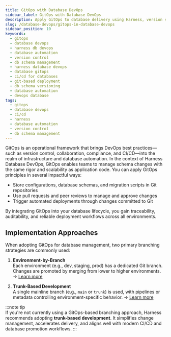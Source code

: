 ```yaml
---
title: GitOps with Database DevOps
sidebar_label: GitOps with Database DevOps
description: Apply GitOps to database delivery using Harness, version schema changes, automate deployments, and ensure compliance via Git-driven workflows.
slug: /database-devops/gitops-in-database-devops
sidebar_position: 10
keywords:
  - gitops
  - database devops
  - harness db devops
  - database automation
  - version control
  - db schema management
  - harness database devops
  - database gitops
  - ci/cd for databases
  - git-based deployment
  - db schema versioning
  - database automation
  - devops database
tags:
  - gitops
  - database devops
  - ci/cd
  - harness
  - database automation
  - version control
  - db schema management
---
```


GitOps is an operational framework that brings DevOps best practices—such as version control, collaboration, compliance, and CI/CD—into the realm of infrastructure and database automation. In the context of Harness Database DevOps, GitOps enables teams to manage schema changes with the same rigor and scalability as application code. You can apply GitOps principles in several impactful ways:

- Store configurations, database schemas, and migration scripts in Git repositories  
- Use pull requests and peer reviews to manage and approve changes  
- Trigger automated deployments through changes committed to Git  

By integrating GitOps into your database lifecycle, you gain traceability, auditability, and reliable deployment workflows across all environments.

## Implementation Approaches

When adopting GitOps for database management, two primary branching strategies are commonly used:

1. **Environment-by-Branch**  
   Each environment (e.g., dev, staging, prod) has a dedicated Git branch. Changes are promoted by merging from lower to higher environments. → [Learn more](./environment-based-development.md)

2. **Trunk-Based Development**  
   A single mainline branch (e.g., `main` or `trunk`) is used, with pipelines or metadata controlling environment-specific behavior. → [Learn more](./trunk-based-development.md)

:::note tip  
If you're not currently using a GitOps-based branching approach, Harness recommends adopting **trunk-based development**. It simplifies change management, accelerates delivery, and aligns well with modern CI/CD and database promotion workflows.
:::
